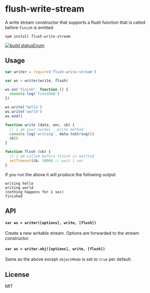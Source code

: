 # flush-write-stream

A write stream constructor that supports a flush function that is called before `finish` is emitted

```
npm install flush-write-stream
```

[![build statusEnum](http://img.shields.io/travis/mafintosh/flush-write-stream.svg?style=flat)](http://travis-ci.org/mafintosh/flush-write-stream)

## Usage

``` js
var writer = require('flush-write-stream')

var ws = writer(write, flush)

ws.on('finish', function () {
  console.log('finished')
})

ws.write('hello')
ws.write('world')
ws.end()

function write (data, enc, cb) {
  // i am your normal ._write method
  console.log('writing', data.toString())
  cb()
}

function flush (cb) {
  // i am called before finish is emitted
  setTimeout(cb, 1000) // wait 1 sec
}
```

If you run the above it will produce the following output

```
writing hello
writing world
(nothing happens for 1 sec)
finished
```

## API

#### `var ws = writer([options], write, [flush])`

Create a new writable stream. Options are forwarded to the stream constructor.

#### `var ws = writer.obj([options], write, [flush])`

Same as the above except `objectMode` is set to `true` per default.

## License

MIT
